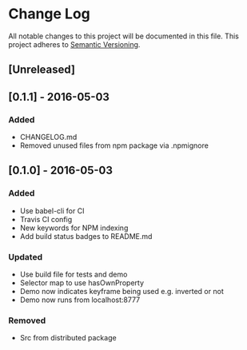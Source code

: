 # Change Log
All notable changes to this project will be documented in this file.
This project adheres to [Semantic Versioning](http://semver.org/).

## [Unreleased]

## [0.1.1] - 2016-05-03
### Added
- CHANGELOG.md
- Removed unused files from npm package via .npmignore

## [0.1.0] - 2016-05-03
### Added
- Use babel-cli for CI
- Travis CI config
- New keywords for NPM indexing
- Add build status badges to README.md
### Updated
- Use build file for tests and demo
- Selector map to use hasOwnProperty
- Demo now indicates keyframe being used e.g. inverted or not
- Demo now runs from localhost:8777
### Removed
- Src from distributed package
